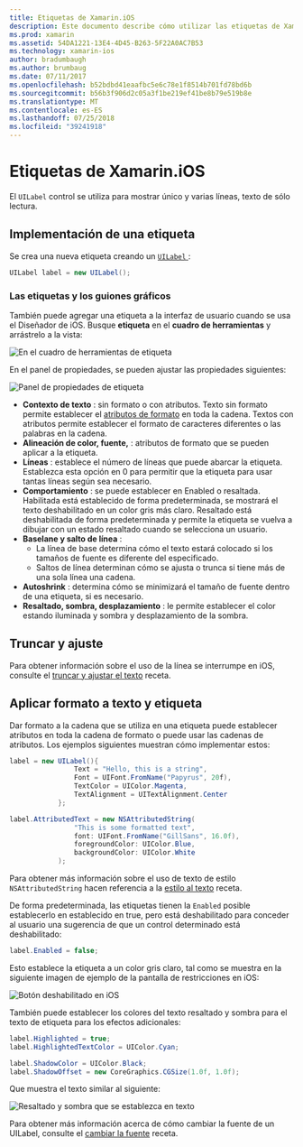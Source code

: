 ```yaml
---
title: Etiquetas de Xamarin.iOS
description: Este documento describe cómo utilizar las etiquetas de Xamarin.iOS. Describe cómo crear etiquetas y mediante programación con el Diseñador de iOS.
ms.prod: xamarin
ms.assetid: 54DA1221-13E4-4D45-B263-5F22A0AC7B53
ms.technology: xamarin-ios
author: bradumbaugh
ms.author: brumbaug
ms.date: 07/11/2017
ms.openlocfilehash: b52bdbd41eaafbc5e6c78e1f8514b701fd78bd6b
ms.sourcegitcommit: b56b3f906d2c05a3f1be219ef41be8b79e519b8e
ms.translationtype: MT
ms.contentlocale: es-ES
ms.lasthandoff: 07/25/2018
ms.locfileid: "39241918"
---
```

# <a name="labels-in-xamarinios"></a>Etiquetas de Xamarin.iOS

El `UILabel` control se utiliza para mostrar único y varias líneas, texto de sólo lectura. 

## <a name="implementing-a-label"></a>Implementación de una etiqueta

Se crea una nueva etiqueta creando un [ `UILabel` ](https://developer.xamarin.com/api/type/UIKit.UILabel/):

```csharp
UILabel label = new UILabel();
```

### <a name="labels-and-storyboards"></a>Las etiquetas y los guiones gráficos

También puede agregar una etiqueta a la interfaz de usuario cuando se usa el Diseñador de iOS. Busque **etiqueta** en el **cuadro de herramientas** y arrástrelo a la vista:

![En el cuadro de herramientas de etiqueta](labels-images/image3.png)

En el panel de propiedades, se pueden ajustar las propiedades siguientes:

![Panel de propiedades de etiqueta](labels-images/image2.png)

- **Contexto de texto** : sin formato o con atributos. Texto sin formato permite establecer el [atributos de formato](#Formatting_Text_and_Label) en toda la cadena. Textos con atributos permite establecer el formato de caracteres diferentes o las palabras en la cadena.
- **Alineación de color, fuente,** : atributos de formato que se pueden aplicar a la etiqueta.
- **Líneas** : establece el número de líneas que puede abarcar la etiqueta. Establezca esta opción en 0 para permitir que la etiqueta para usar tantas líneas según sea necesario.
- **Comportamiento** : se puede establecer en Enabled o resaltada. Habilitada está establecido de forma predeterminada, se mostrará el texto deshabilitado en un color gris más claro. Resaltado está deshabilitada de forma predeterminada y permite la etiqueta se vuelva a dibujar con un estado resaltado cuando se selecciona un usuario.
- **Baselane y salto de línea** : 
    - La línea de base determina cómo el texto estará colocado si los tamaños de fuente es diferente del especificado.
    - Saltos de línea determinan cómo se ajusta o trunca si tiene más de una sola línea una cadena.
- **Autoshrink** : determina cómo se minimizará el tamaño de fuente dentro de una etiqueta, si es necesario.
- **Resaltado, sombra, desplazamiento** : le permite establecer el color estando iluminada y sombra y desplazamiento de la sombra.

## <a name="truncating-and-wrapping"></a>Truncar y ajuste

Para obtener información sobre el uso de la línea se interrumpe en iOS, consulte el [truncar y ajustar el texto](https://github.com/xamarin/recipes/tree/master/Recipes/ios/standard_controls/labels/uilabel-truncate-wrap-text) receta.

<a name="Formatting_Text_and_Label"/>

## <a name="formatting-text-and-label"></a>Aplicar formato a texto y etiqueta

Dar formato a la cadena que se utiliza en una etiqueta puede establecer atributos en toda la cadena de formato o puede usar las cadenas de atributos. Los ejemplos siguientes muestran cómo implementar estos:

```csharp
label = new UILabel(){
                Text = "Hello, this is a string",
                Font = UIFont.FromName("Papyrus", 20f),
                TextColor = UIColor.Magenta,
                TextAlignment = UITextAlignment.Center
            };
```

```csharp
label.AttributedText = new NSAttributedString(
                "This is some formatted text",
                font: UIFont.FromName("GillSans", 16.0f),
                foregroundColor: UIColor.Blue,
                backgroundColor: UIColor.White
            );
```

Para obtener más información sobre el uso de texto de estilo `NSAttributedString` hacen referencia a la [estilo al texto](https://github.com/xamarin/recipes/tree/master/Recipes/ios/standard_controls/text_field/style_text) receta.

De forma predeterminada, las etiquetas tienen la `Enabled` posible establecerlo en establecido en true, pero está deshabilitado para conceder al usuario una sugerencia de que un control determinado está deshabilitado:

```csharp
label.Enabled = false;
```

Esto establece la etiqueta a un color gris claro, tal como se muestra en la siguiente imagen de ejemplo de la pantalla de restricciones en iOS:

![Botón deshabilitado en iOS](labels-images/image1.png)

También puede establecer los colores del texto resaltado y sombra para el texto de etiqueta para los efectos adicionales:

```csharp
label.Highlighted = true;
label.HighlightedTextColor = UIColor.Cyan;

label.ShadowColor = UIColor.Black;
label.ShadowOffset = new CoreGraphics.CGSize(1.0f, 1.0f);
```

Que muestra el texto similar al siguiente:

![Resaltado y sombra que se establezca en texto](labels-images/image4.png)

Para obtener más información acerca de cómo cambiar la fuente de un UILabel, consulte el [cambiar la fuente](https://github.com/xamarin/recipes/tree/master/Recipes/ios/standard_controls/labels/change_the_font) receta.






